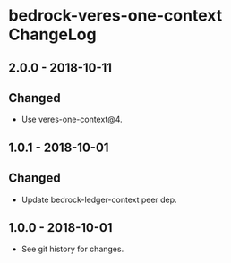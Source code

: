 # bedrock-veres-one-context ChangeLog

## 2.0.0 - 2018-10-11

## Changed
- Use veres-one-context@4.

## 1.0.1 - 2018-10-01

## Changed
- Update bedrock-ledger-context peer dep.

## 1.0.0 - 2018-10-01

- See git history for changes.
